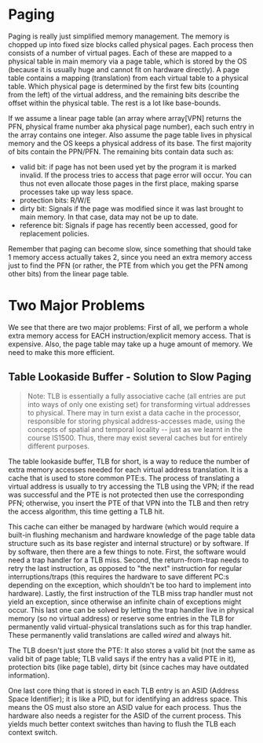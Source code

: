 # Paging
Paging is really just simplified memory management. The memory is chopped up into fixed size blocks called physical pages.
Each process then consists of a number of virtual pages. Each of these are mapped to a physical table in main memory via 
a page table, which is stored by the OS (because it is usually huge and cannot fit on hardware directly). A page table 
contains a mapping (translation) from each virtual table to a physical table. Which physical page is determined by the first few bits (counting 
from the left) of the virtual address, and the remaining bits describe the offset within the physical table. The rest is 
a lot like base-bounds.

If we assume a linear page table (an array where array[VPN] returns the PFN, physical frame number aka physical page number), 
each such entry in the array contains one integer. Also assume the page table lives in physical memory and the OS keeps a physical 
address of its base. The first majority of bits contain the PPN/PFN. The remaining bits contain data such as:

* valid bit: if page has not been used yet by the program it is marked invalid. If the process tries to 
access that page error will occur. You can thus not even allocate those pages in the first place, making sparse processes take up 
way less space.
* protection bits: R/W/E
* dirty bit: Signals if the page was modified since it was last brought to main memory. In that case, data may not be up to date.
* reference bit: Signals if page has recently been accessed, good for replacement policies. 

Remember that paging can become slow, since something that should take 1 memory access actually takes 2, since you need an 
extra memory access just to find the PFN (or rather, the PTE from which you get the PFN among other bits) from the linear page table.

# Two Major Problems
We see that there are two major problems: First of all, we perform a whole extra memory access for EACH instruction/explicit memory 
access. That is expensive. Also, the page table may take up a huge amount of memory. We need to make this more efficient.

## Table Lookaside Buffer - Solution to Slow Paging
> Note: TLB is essentially a fully associative cache (all entries are put into ways of only one existing set) for transforming virtual addresses to physical. There may in turn exist a data cache in the processor,
responsible for storing physical address-accesses made, using the concepts of spatial and temporal locality -- just as we learnt in the 
course IS1500. Thus, there may exist several caches but for entirely different purposes.

The table lookaside buffer, TLB for short, is a way to reduce the number of extra memory accesses needed for each virtual address translation. It is a cache that is used to store common PTE:s. The process of translating a virtual address is usually to try accessing 
the TLB using the VPN; if the read was successful and the PTE is not protected then use the corresponding PFN; otherwise, you insert the PTE of that VPN into the TLB and then retry the access algorithm, this time getting a TLB hit. 

This cache can either be managed by hardware (which would require a built-in flushing mechanism and hardware knowledge of the page table 
data structure such as its base register and internal structure) or by software. If by software, then there are a few things to 
note. First, the software would need a trap handler for a TLB miss. Second, the return-from-trap needs to retry the last instruction, as 
opposed to "the next" instruction for regular interruptions/traps (this requires the hardware to save different PC:s depending on the
exception, which shouldn't be too hard to implement into hardware). Lastly, the first instruction of the TLB miss trap handler must not 
yield an exception, since otherwise an infinite chain of exceptions might occur. This last one can be solved by letting the trap handler live in physical memory (so no virtual address) or reserve some entries in the TLB for permanently valid virtual-physical translations such as for this trap handler. These permanently valid translations are called *wired* and always hit.

The TLB doesn't just store the PTE: It also stores a valid bit (not the same as valid bit of page table; TLB valid says if the entry has 
a valid PTE in it), protection bits (like page table), dirty bit (since caches may have outdated information).

One last core thing that is stored in each TLB entry is an ASID (Address Space Identifier); it is like a PID, but for identifying an 
address space. This means the OS must also store an ASID value for each process. Thus the hardware also needs a register for the ASID
of the current process. This yields much better context switches than having to flush the TLB each context switch.
